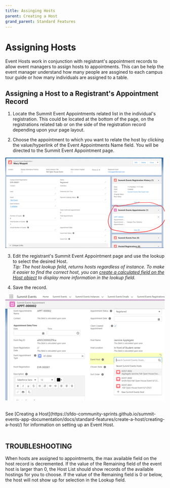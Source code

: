 ```yaml
---
title: Assinging Hosts
parent: Creating a Host
grand_parent: Standard Features
--- 
```


# Assigning Hosts

Event Hosts work in conjunction with registrant's appointment records to allow event managers to assign hosts to appointments.  This can be help the event manager understand how many people are assgined to each campus tour guide or how many individuals are assigned to a table.  


## Assigning a Host to a Registrant's Appointment Record

1. Locate the Summit Event Appointments related list in the individual's registration.  This could be located at the bottom of the page, on the registrations related tab or on the side of the registration record depending upon your page layout. 
 
2. Choose the appointment to which you want to relate the host by clicking the value/hyperlink of the Event Appointments Name field. You will be directed to the Summit Event Appointment page.   

![Registrant Appointments Related List Image](../images/EventHost_SelectRegistrantsAppointment.PNG)

3. Edit the registrant's Summit Event Appointment page and use the lookup to select the desired Host.  <br>
*Tip: The host lookup feild, returns hosts regardless of instance.  To make it easier to find the correct host, you can [create a calculated field on the Host object](https://sfdo-community-sprints.github.io/summit-events-app-documentation/docs/standard-features/create-a-host/Host_object_Calc_Field/) to display more information in the lookup field.*

4. Save the record.

![Registrant Appointments Related List Image](../images/EventHost-HostOnLookupScreen.PNG)

<br>
See [Creating a Host](https://sfdo-community-sprints.github.io/summit-events-app-documentation/docs/standard-features/create-a-host/creating-a-host/) for information on setting up an Event Host.
<br>
<br>

## TROUBLESHOOTING ##

When hosts are assigned to appointments, the max available field on the host record is decremented.  If the value of the Remaining field of the event host is larger than 0, the Host List should show records of the available hostings for you to choose.  If the value of the Remaining field is 0 or below, the host will not show up for selection in the Lookup field.

 

